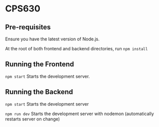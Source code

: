 # CPS630

## Pre-requisites
Ensure you have the latest version of Node.js.

At the root of both frontend and backend directories, run `npm install`

## Running the Frontend

`npm start`
Starts the development server.

## Running the Backend

`npm start`
Starts the development server

`npm run dev`
Starts the development server with nodemon (automatically restarts server on change)
